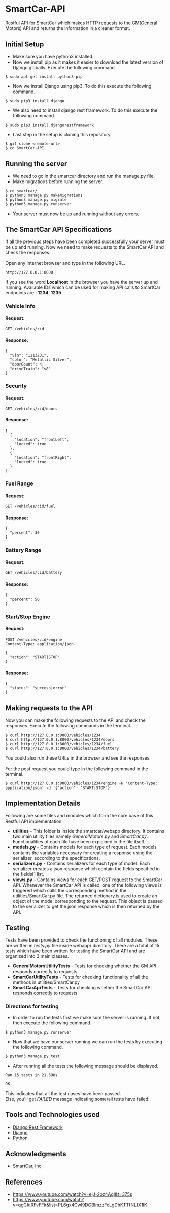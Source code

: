 # SmartCar-API
Restful API for SmartCar which makes HTTP requests to the GM(General Motors) API and returns the information in a cleaner format.

## Initial Setup
* Make sure you have python3 installed.
* Now we install pip as it makes it easier to download the latest version of Django globally. Execute the following command.
```
$ sudo apt-get install python3-pip
```
* Now we install Django using pip3. To do this execute the following command.
```
$ sudo pip3 install django 
```
* We also need to install django rest framework. To do this execute the following command.
```
$ sudo pip3 install djangorestframework
```
* Last step in the setup is cloning this repository.
```
$ git clone <remote-url>
$ cd SmartCar-API
```

## Running the server
* We need to go in the smartcar directory and run the manage.py file. 
* Make migrations before running the server.
```
$ cd smartcar/
$ python3 manage.py makemigrations
$ python3 manage.py migrate
$ python3 manage.py runserver
```
* Your server must now be up and running without any errors.

## The SmartCar API Specifications
If all the previous steps have been completed successfully your server must be up and running. Now we need to make requests to the SmartCar API and check the responses. <br /> <br />
Open any internet browser and type in the following URL.
```
http://127.0.0.1:8000
```
If you see the word **Localhost** in the browser you have the server up and running.
Available IDs which can be used for making API calls to SmartCar endpoints are : **1234**, **1235**
### Vehicle Info
#### Request:
```
GET /vehicles/:id
```
#### Response:
```
{
  "vin": "1213231",
  "color": "Metallic Silver",
  "doorCount": 4,
  "driveTrain": "v8"
}
```
### Security
#### Request:
```
GET /vehicles/:id/doors
```
#### Response:
```
[
  {
    "location": "frontLeft",
    "locked": true
  },
  {
    "location": "frontRight",
    "locked": true
  }
]
```
### Fuel Range
#### Request:
```
GET /vehicles/:id/fuel
```
#### Response:
```
{
  "percent": 30
}
```
### Battery Range
#### Request:
```
GET /vehicles/:id/battery
```
#### Response:
```
{
  "percent": 50
}
```
### Start/Stop Engine
#### Request:
```
POST /vehicles/:id/engine
Content-Type: application/json

{
  "action": "START|STOP"
}
```
#### Response:
```
{
  "status": "success|error"
}
```

## Making requests to the API
Now you can make the following requests to the API and check the responses. Execute the following commands in the terminal.
```
$ curl http://127.0.0.1:8000/vehicles/1234
$ curl http://127.0.0.1:8000/vehicles/1234/doors
$ curl http://127.0.0.1:8000/vehicles/1234/fuel
$ curl http://127.0.0.1:8000/vehicles/1234/battery
```
You could also run these URLs in the browser and see the responses. <br /> <br />
For the post request you could type in the following command in the terminal.
```
$ curl http://127.0.0.1:8000/vehicles/1234/engine -H 'Content-Type: application/json' -d '{"action": "START|STOP"}'
```

## Implementation Details
Following are some files and modules which form the core base of this Restful API implementation. <br />
* <b>utilities</b> - This folder is inside the smartcar/webapp directory. It contains two main utility files namely _GeneralMotors.py_ and _SmartCar.py_. Functionalities of each file have been explained in the file itself.
* <b>models.py</b> - Contains models for each type of request. Each models contains the variables necessary for creating a response using the serializer, according to the specifications.
* <b>serializers.py</b> - Contains serializers for each type of model. Each serializer creates a json response which contain the fields specified in the fields[] list.
* <b>views.py</b> - Contains views for each GET/POST request to the SmartCar API. Whenever the SmartCar API is called, one of the following views is triggered which calls the corresponding method in the utilities/SmartCar.py file. The returned dictionary is used to create an object of the model corresponding to the request. This object is passed to the serializer to get the json response which is then returned by the API.

## Testing
Tests have been provided to check the functioning of all modules. These are written in _tests.py_ file inside webapp/ directory. There are a total of 15 tests which have been written for testing the SmartCar API and are organized into 3 main classes.
* <b>GeneralMotorsUtilityTests</b> - Tests for checking whether the GM API responds correctly to requests
* <b>SmartCarUtilityTests</b> - Tests for checking functionality of all the methods in utilities/SmartCar.py
* <b>SmartCarApiTests</b> - Tests for checking whether the SmartCar API responds correctly to requests

### Directions for testing
* In order to run the tests first we make sure the server is running. If not, then execute the following command.
```
$ python3 manage.py runserver
```
* Now that we have our server running we can run the tests by executing the following command.
```
$ python3 manage.py test
```
* After running all the tests the following message should be displayed.
```
Ran 15 tests in 21.398s

OK
```
This indicates that all the test cases have been passed. <br />
Else, you'll get _FAILED_ message indicating some/all tests have failed.

## Tools and Technologies used
* [Django Rest Framework](http://www.django-rest-framework.org/)
* [Django](https://www.djangoproject.com)
* [Python](https://www.python.org/)

## Acknowledgments
* [SmartCar, Inc](https://smartcar.com/)

## References
* https://www.youtube.com/watch?v=ejJ-2oz4AgI&t=375s
* https://www.youtube.com/watch?v=qgGIqRFvFFk&list=PL6gx4Cwl9DGBlmzzFcLgDhKTTfNLfX1IK

